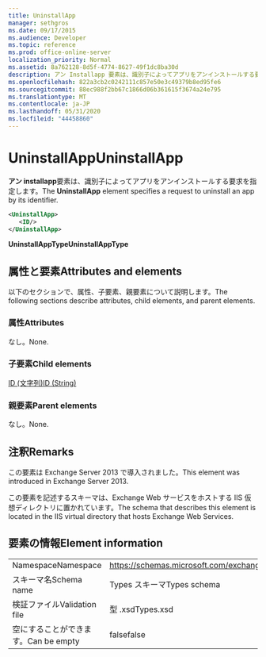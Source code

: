 ```yaml
---
title: UninstallApp
manager: sethgros
ms.date: 09/17/2015
ms.audience: Developer
ms.topic: reference
ms.prod: office-online-server
localization_priority: Normal
ms.assetid: 8a762128-8d5f-4774-8627-49f1dc8ba30d
description: アン Installapp 要素は、識別子によってアプリをアンインストールする要求を指定します。
ms.openlocfilehash: 822a3cb2c0242111c857e50e3c49379b8ed95fe6
ms.sourcegitcommit: 88ec988f2bb67c1866d06b361615f3674a24e795
ms.translationtype: MT
ms.contentlocale: ja-JP
ms.lasthandoff: 05/31/2020
ms.locfileid: "44458860"
---
```

# <a name="uninstallapp"></a><span data-ttu-id="7047e-103">UninstallApp</span><span class="sxs-lookup"><span data-stu-id="7047e-103">UninstallApp</span></span>

<span data-ttu-id="7047e-104">**アン installapp**要素は、識別子によってアプリをアンインストールする要求を指定します。</span><span class="sxs-lookup"><span data-stu-id="7047e-104">The **UninstallApp** element specifies a request to uninstall an app by its identifier.</span></span> 
  
```XML
<UninstallApp>
   <ID/>
</UninstallApp>
```

 <span data-ttu-id="7047e-105">**UninstallAppType**</span><span class="sxs-lookup"><span data-stu-id="7047e-105">**UninstallAppType**</span></span>
## <a name="attributes-and-elements"></a><span data-ttu-id="7047e-106">属性と要素</span><span class="sxs-lookup"><span data-stu-id="7047e-106">Attributes and elements</span></span>

<span data-ttu-id="7047e-107">以下のセクションで、属性、子要素、親要素について説明します。</span><span class="sxs-lookup"><span data-stu-id="7047e-107">The following sections describe attributes, child elements, and parent elements.</span></span>
  
### <a name="attributes"></a><span data-ttu-id="7047e-108">属性</span><span class="sxs-lookup"><span data-stu-id="7047e-108">Attributes</span></span>

<span data-ttu-id="7047e-109">なし。</span><span class="sxs-lookup"><span data-stu-id="7047e-109">None.</span></span>
  
### <a name="child-elements"></a><span data-ttu-id="7047e-110">子要素</span><span class="sxs-lookup"><span data-stu-id="7047e-110">Child elements</span></span>

[<span data-ttu-id="7047e-111">ID (文字列)</span><span class="sxs-lookup"><span data-stu-id="7047e-111">ID (String)</span></span>](id-string.md)
  
### <a name="parent-elements"></a><span data-ttu-id="7047e-112">親要素</span><span class="sxs-lookup"><span data-stu-id="7047e-112">Parent elements</span></span>

<span data-ttu-id="7047e-113">なし。</span><span class="sxs-lookup"><span data-stu-id="7047e-113">None.</span></span>
  
## <a name="remarks"></a><span data-ttu-id="7047e-114">注釈</span><span class="sxs-lookup"><span data-stu-id="7047e-114">Remarks</span></span>

<span data-ttu-id="7047e-115">この要素は Exchange Server 2013 で導入されました。</span><span class="sxs-lookup"><span data-stu-id="7047e-115">This element was introduced in Exchange Server 2013.</span></span>
  
<span data-ttu-id="7047e-116">この要素を記述するスキーマは、Exchange Web サービスをホストする IIS 仮想ディレクトリに置かれています。</span><span class="sxs-lookup"><span data-stu-id="7047e-116">The schema that describes this element is located in the IIS virtual directory that hosts Exchange Web Services.</span></span>
  
## <a name="element-information"></a><span data-ttu-id="7047e-117">要素の情報</span><span class="sxs-lookup"><span data-stu-id="7047e-117">Element information</span></span>

|||
|:-----|:-----|
|<span data-ttu-id="7047e-118">Namespace</span><span class="sxs-lookup"><span data-stu-id="7047e-118">Namespace</span></span>  <br/> |https://schemas.microsoft.com/exchange/services/2006/types  <br/> |
|<span data-ttu-id="7047e-119">スキーマ名</span><span class="sxs-lookup"><span data-stu-id="7047e-119">Schema name</span></span>  <br/> |<span data-ttu-id="7047e-120">Types スキーマ</span><span class="sxs-lookup"><span data-stu-id="7047e-120">Types schema</span></span>  <br/> |
|<span data-ttu-id="7047e-121">検証ファイル</span><span class="sxs-lookup"><span data-stu-id="7047e-121">Validation file</span></span>  <br/> |<span data-ttu-id="7047e-122">型 .xsd</span><span class="sxs-lookup"><span data-stu-id="7047e-122">Types.xsd</span></span>  <br/> |
|<span data-ttu-id="7047e-123">空にすることができます。</span><span class="sxs-lookup"><span data-stu-id="7047e-123">Can be empty</span></span>  <br/> |<span data-ttu-id="7047e-124">false</span><span class="sxs-lookup"><span data-stu-id="7047e-124">false</span></span>  <br/> |
   

